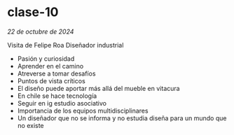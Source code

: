 # clase-10
*22 de octubre de 2024*

Visita de Felipe Roa Diseñador industrial 

- Pasión y curiosidad 
- Aprender en el camino
- Atreverse a tomar desafíos
- Puntos de vista críticos
- El diseño puede aportar más allá del mueble en vitacura
- En chile se hace tecnología
- Seguir en ig estudio asociativo
- Importancia de los equipos multidisciplinares
- Un diseñador que no se informa y no estudia diseña para un mundo que no existe



